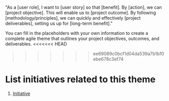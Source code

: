 "As a [user role], I want to [user story] so that [benefit]. By [action], we can [project objective]. This will enable us to [project outcome]. By following [methodology/principles], we can quickly and effectively [project deliverables], setting us up for [long-term benefit]."

You can fill in the placeholders with your own information to create a complete agile theme that outlines your project objectives, outcomes, and deliverables.
<<<<<<< HEAD

>>>>>>> ee69089c0bcf1d04da539a7b1bf0ebe678c3ef74

# List initiatives related to this theme
1. [Initiative](documentation/templates/theme/initiatives/initiative_template.md)